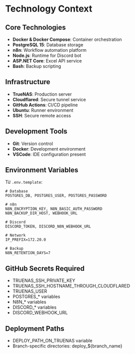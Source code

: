 # Technology Context

## Core Technologies
- **Docker & Docker Compose**: Container orchestration
- **PostgreSQL 15**: Database storage
- **n8n**: Workflow automation platform
- **Node.js**: Runtime for Discord bot
- **ASP.NET Core**: Excel API service
- **Bash**: Backup scripting

## Infrastructure
- **TrueNAS**: Production server
- **Cloudflared**: Secure tunnel service
- **GitHub Actions**: CI/CD pipeline
- **Ubuntu**: Runner environment
- **SSH**: Secure remote access

## Development Tools
- **Git**: Version control
- **Docker**: Development environment
- **VSCode**: IDE configuration present

## Environment Variables
Từ `.env.template`:
```
# Database
POSTGRES_DB, POSTGRES_USER, POSTGRES_PASSWORD

# n8n
N8N_ENCRYPTION_KEY, N8N_BASIC_AUTH_PASSWORD
N8N_BACKUP_DIR_HOST, WEBHOOK_URL

# Discord
DISCORD_TOKEN, DISCORD_N8N_WEBHOOK_URL

# Network
IP_PREFIX=172.20.0

# Backup
N8N_RETENTION_DAYS=7
```

## GitHub Secrets Required
- TRUENAS_SSH_PRIVATE_KEY
- TRUENAS_SSH_HOSTNAME_THROUGH_CLOUDFLARED
- TRUENAS_USER
- POSTGRES_* variables
- N8N_* variables
- DISCORD_* variables
- DISCORD_WEBHOOK_URL

## Deployment Paths
- DEPLOY_PATH_ON_TRUENAS variable
- Branch-specific directories: deploy_${branch_name}
